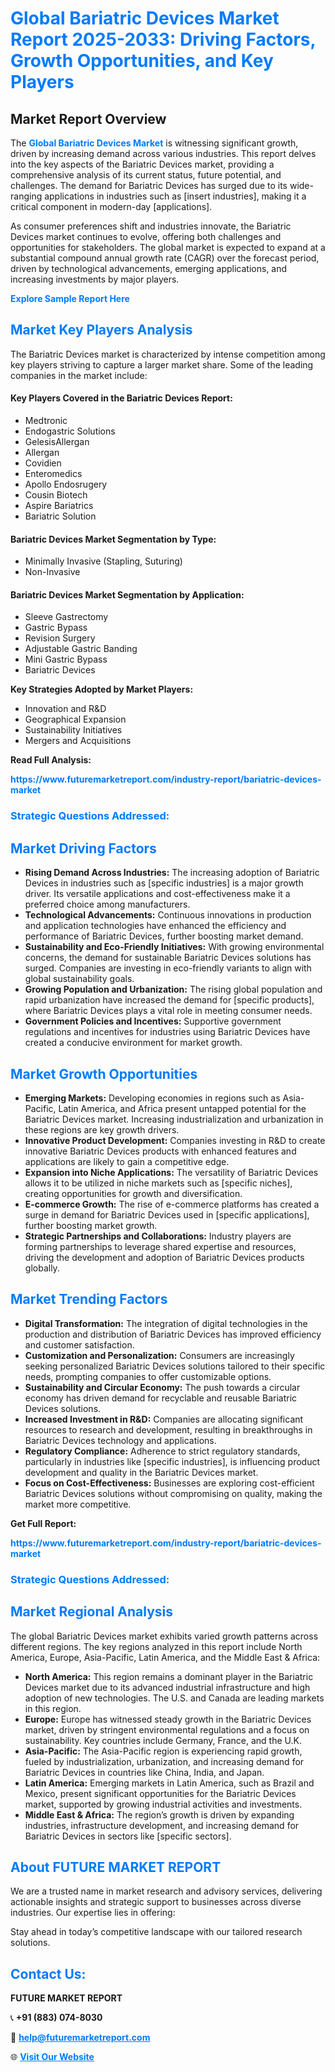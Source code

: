 <h1 style="color: #007BFF;">Global Bariatric Devices Market Report 2025-2033: Driving Factors, Growth Opportunities, and Key Players</h1>

<section id="overview">
<h2>Market Report Overview</h2>
<p>The <a href="https://www.futuremarketreport.com/industry-report/bariatric-devices-market" style="color: #007BFF; text-decoration: none;"><strong>Global Bariatric Devices Market</strong></a> is witnessing significant growth, driven by increasing demand across various industries. This report delves into the key aspects of the Bariatric Devices market, providing a comprehensive analysis of its current status, future potential, and challenges. The demand for Bariatric Devices has surged due to its wide-ranging applications in industries such as [insert industries], making it a critical component in modern-day [applications].</p>
<p>As consumer preferences shift and industries innovate, the Bariatric Devices market continues to evolve, offering both challenges and opportunities for stakeholders. The global market is expected to expand at a substantial compound annual growth rate (CAGR) over the forecast period, driven by technological advancements, emerging applications, and increasing investments by major players.</p>
</section>

<section id="overview">
<p><a href="https://www.futuremarketreport.com/request-sample/reportId=122778" style="color: #007BFF; text-decoration: none;"><strong>Explore Sample Report Here</strong></a></p>
</section>

<section id="key-players">
<h2 style="color: #007BFF;">Market Key Players Analysis</h2>
<p>The Bariatric Devices market is characterized by intense competition among key players striving to capture a larger market share. Some of the leading companies in the market include:</p>
<h4>Key Players Covered in the Bariatric Devices Report:</h4>
<ul><li>Medtronic</li><li>Endogastric Solutions</li><li>GelesisAllergan</li><li>Allergan</li><li>Covidien</li><li>Enteromedics</li><li>Apollo Endosrugery</li><li>Cousin Biotech</li><li>Aspire Bariatrics</li><li>Bariatric Solution</li></ul>
<h4>Bariatric Devices Market Segmentation by Type:</h4>
<ul><li>Minimally Invasive (Stapling, Suturing)</li><li>Non-Invasive</li></ul>

<h4>Bariatric Devices Market Segmentation by Application:</h4>
<ul><li>Sleeve Gastrectomy</li><li>Gastric Bypass</li><li>Revision Surgery</li><li>Adjustable Gastric Banding</li><li>Mini Gastric Bypass</li><li>Bariatric Devices</li></ul>
<p><strong>Key Strategies Adopted by Market Players:</strong></p>
<ul>
<li>Innovation and R&D</li>
<li>Geographical Expansion</li>
<li>Sustainability Initiatives</li>
<li>Mergers and Acquisitions</li>
</ul>
</section>

<section>
<p><strong>Read Full Analysis: </strong></p><a href="https://www.futuremarketreport.com/industry-report/bariatric-devices-market" style="color: #007BFF; text-decoration: none;"><strong>https://www.futuremarketreport.com/industry-report/bariatric-devices-market</strong></a>
<h3 style="color: #007BFF;">Strategic Questions Addressed:</h3>
</section>

<section id="driving-factors">
<h2 style="color: #007BFF;">Market Driving Factors</h2>
<ul>
<li><strong>Rising Demand Across Industries:</strong> The increasing adoption of Bariatric Devices in industries such as [specific industries] is a major growth driver. Its versatile applications and cost-effectiveness make it a preferred choice among manufacturers.</li>
<li><strong>Technological Advancements:</strong> Continuous innovations in production and application technologies have enhanced the efficiency and performance of Bariatric Devices, further boosting market demand.</li>
<li><strong>Sustainability and Eco-Friendly Initiatives:</strong> With growing environmental concerns, the demand for sustainable Bariatric Devices solutions has surged. Companies are investing in eco-friendly variants to align with global sustainability goals.</li>
<li><strong>Growing Population and Urbanization:</strong> The rising global population and rapid urbanization have increased the demand for [specific products], where Bariatric Devices plays a vital role in meeting consumer needs.</li>
<li><strong>Government Policies and Incentives:</strong> Supportive government regulations and incentives for industries using Bariatric Devices have created a conducive environment for market growth.</li>
</ul>
</section>

<section id="growth-opportunities">
<h2 style="color: #007BFF;">Market Growth Opportunities</h2>
<ul>
<li><strong>Emerging Markets:</strong> Developing economies in regions such as Asia-Pacific, Latin America, and Africa present untapped potential for the Bariatric Devices market. Increasing industrialization and urbanization in these regions are key growth drivers.</li>
<li><strong>Innovative Product Development:</strong> Companies investing in R&D to create innovative Bariatric Devices products with enhanced features and applications are likely to gain a competitive edge.</li>
<li><strong>Expansion into Niche Applications:</strong> The versatility of Bariatric Devices allows it to be utilized in niche markets such as [specific niches], creating opportunities for growth and diversification.</li>
<li><strong>E-commerce Growth:</strong> The rise of e-commerce platforms has created a surge in demand for Bariatric Devices used in [specific applications], further boosting market growth.</li>
<li><strong>Strategic Partnerships and Collaborations:</strong> Industry players are forming partnerships to leverage shared expertise and resources, driving the development and adoption of Bariatric Devices products globally.</li>
</ul>
</section>

<section id="trending-factors">
<h2 style="color: #007BFF;">Market Trending Factors</h2>
<ul>
<li><strong>Digital Transformation:</strong> The integration of digital technologies in the production and distribution of Bariatric Devices has improved efficiency and customer satisfaction.</li>
<li><strong>Customization and Personalization:</strong> Consumers are increasingly seeking personalized Bariatric Devices solutions tailored to their specific needs, prompting companies to offer customizable options.</li>
<li><strong>Sustainability and Circular Economy:</strong> The push towards a circular economy has driven demand for recyclable and reusable Bariatric Devices solutions.</li>
<li><strong>Increased Investment in R&D:</strong> Companies are allocating significant resources to research and development, resulting in breakthroughs in Bariatric Devices technology and applications.</li>
<li><strong>Regulatory Compliance:</strong> Adherence to strict regulatory standards, particularly in industries like [specific industries], is influencing product development and quality in the Bariatric Devices market.</li>
<li><strong>Focus on Cost-Effectiveness:</strong> Businesses are exploring cost-efficient Bariatric Devices solutions without compromising on quality, making the market more competitive.</li>
</ul>
</section>

<section>
<p><strong>Get Full Report: </strong></p><a href="https://www.futuremarketreport.com/industry-report/bariatric-devices-market" style="color: #007BFF; text-decoration: none;"><strong>https://www.futuremarketreport.com/industry-report/bariatric-devices-market</strong></a>
<h3 style="color: #007BFF;">Strategic Questions Addressed:</h3>
</section>


<section id="regional-analysis">
<h2 style="color: #007BFF;">Market Regional Analysis</h2>
<p>The global Bariatric Devices market exhibits varied growth patterns across different regions. The key regions analyzed in this report include North America, Europe, Asia-Pacific, Latin America, and the Middle East & Africa:</p>
<ul>
<li><strong>North America:</strong> This region remains a dominant player in the Bariatric Devices market due to its advanced industrial infrastructure and high adoption of new technologies. The U.S. and Canada are leading markets in this region.</li>
<li><strong>Europe:</strong> Europe has witnessed steady growth in the Bariatric Devices market, driven by stringent environmental regulations and a focus on sustainability. Key countries include Germany, France, and the U.K.</li>
<li><strong>Asia-Pacific:</strong> The Asia-Pacific region is experiencing rapid growth, fueled by industrialization, urbanization, and increasing demand for Bariatric Devices in countries like China, India, and Japan.</li>
<li><strong>Latin America:</strong> Emerging markets in Latin America, such as Brazil and Mexico, present significant opportunities for the Bariatric Devices market, supported by growing industrial activities and investments.</li>
<li><strong>Middle East & Africa:</strong> The region’s growth is driven by expanding industries, infrastructure development, and increasing demand for Bariatric Devices in sectors like [specific sectors].</li>
</ul>
</section>

<footer>
<h2 style="color: #007BFF;">About FUTURE MARKET REPORT</h2>
<p>We are a trusted name in market research and advisory services, delivering actionable insights and strategic support to businesses across diverse industries. Our expertise lies in offering:</p>

<p>Stay ahead in today’s competitive landscape with our tailored research solutions.</p>

<h2 style="color: #007BFF;">Contact Us:</h2>
<p><strong>FUTURE MARKET REPORT</strong></p>
<p>📞 <strong>+91 (883) 074-8030</strong></p>
<p>📧 <strong><a href="mailto:help@futuremarketreport.com" style="color: #007BFF;">help@futuremarketreport.com</a></strong></p>
<p>🌐 <strong><a href="https://www.futuremarketreport.com/" style="color: #007BFF;">Visit Our Website</a></strong></p>
</footer>